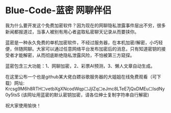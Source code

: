 # Blue-Code-蓝密 网聊伴侣 

我为什么要开发这个免费加密软件？因为现在的网聊隐私泄露事件层出不穷，很多新闻都报道过，当事人被别有用心者盗取私密聊天记录从而要挟你。

蓝密是一种永久免费的单机加密软件，不经过服务器，在本机加密/解密，小巧轻便，伴随网聊。大家可以通过任意网络平台发布加密后的消息，只有知道密钥的接受者才能解密，从而彻底断绝隐私泄露风险，不怕被第三方窥探。

蓝密包含三大功能：1、网聊加密，2、彩票AI预测，3、懒人文章自动生成。

在这里公布一个也是github某大佬白嫖谷歌服务器的大姐姐在线免费观看（可下载）网址:
Krcsg9M6h8RTH☐vetbXgXNcodWqp☐JjIZq☐eJmc8LTeE7jQxDMEu☐lsdNy0y5tsS
(该网址用蓝密的默认密钥加密，请各位绅士复制字符串自行解密)

祝大家使用愉快！

